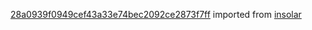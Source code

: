 [28a0939f0949cef43a33e74bec2092ce2873f7ff](https://github.com/insolar/insolar/commit/28a0939f0949cef43a33e74bec2092ce2873f7ff) imported from [insolar](https://github.com/insolar/insolar)
